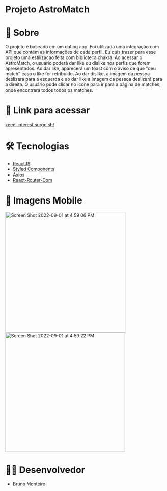 # Projeto AstroMatch

# 📄 Sobre

O projeto é baseado em um dating app. Foi utilizada uma integração com API que contém as informações de cada perfil.
Eu quis trazer para esse projeto uma estilizacao feita com biblioteca chakra. Ao acessar o AstroMatch, o usuário poderá dar like ou dislike nos perfis que forem apresentados. Ao dar like, aparecerá um toast com o aviso de que "deu match" caso o like for retribuido. Ao dar dislike, a imagem da pessoa deslizará para a esquerda e ao dar like a imagem da pessoa deslizará para a direita. O usuário pode clicar no ícone para ir para a página de matches, onde encontrará todos todos os matches. 

# 🔗 Link para acessar

[keen-interest.surge.sh/](https://instinctive-aunt.surge.sh/)

# 🛠 Tecnologias

- [ReactJS](https://pt-br.reactjs.org/)
- [Styled Components](https://styled-components.com/docs)
- [Axios](https://axios-http.com/docs/intro)
- [React-Router-Dom](https://v5.reactrouter.com/web/guides/quick-start)


# 📲 Imagens Mobile

<img width="379" alt="Screen Shot 2022-09-01 at 4 59 06 PM" src="https://user-images.githubusercontent.com/104601906/188015078-d88b8f11-cbfe-4ef3-b32c-91a1cf2c2ae1.png">

<img width="376" alt="Screen Shot 2022-09-01 at 4 59 22 PM" src="https://user-images.githubusercontent.com/104601906/188015093-29f4a265-480c-4efb-b66d-c97ad642bf51.png">



# 👩‍💻 Desenvolvedor

- Bruno Monteiro








